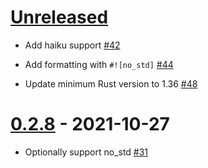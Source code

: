 # [Unreleased]

- Add haiku support
  [#42](https://github.com/lambda-fairy/rust-errno/pull/42)

- Add formatting with `#![no_std]`
  [#44](https://github.com/lambda-fairy/rust-errno/pull/44)
 
- Update minimum Rust version to 1.36
  [#48](https://github.com/lambda-fairy/rust-errno/pull/48)

# [0.2.8] - 2021-10-27

- Optionally support no_std
  [#31](https://github.com/lambda-fairy/rust-errno/pull/31)

[Unreleased]: https://github.com/lambda-fairy/rust-errno/compare/v0.2.8...HEAD
[0.2.8]: https://github.com/lambda-fairy/rust-errno/compare/v0.2.7...v0.2.8
